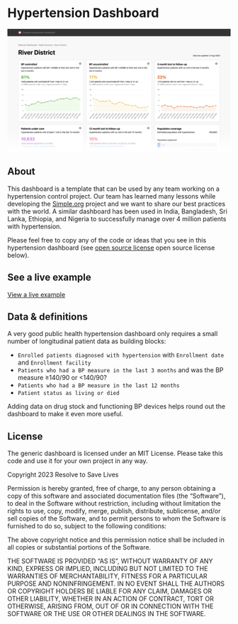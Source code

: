 # Hypertension Dashboard
![hypertension dashboard](dashboard.png)

## About
This dashboard is a template that can be used by any team working on a hypertension control project. Our team has learned many lessons while developing the [Simple.org](https://simple.org/) project and we want to share our best practices with the world. A similar dashboard has been used in India, Bangladesh, Sri Lanka, Ethiopia, and Nigeria to successfully manage over 4 million patients with hypertension.

Please feel free to copy any of the code or ideas that you see in this hypertension dashboard (see [open source license](https://github.com/simpledotorg/hypertension-dashboard#license) open source license below).

## See a live example
[View a live example](https://simpledotorg.github.io/hypertension-dashboard/)

## Data & definitions
A very good public health hypertension dashboard only requires a small number of longitudinal patient data as building blocks:
* `Enrolled patients diagnosed with hypertension` with `Enrollment date` and `Enrollment facility`
* `Patients who had a BP measure in the last 3 months` and was the BP measure ≥140/90 or <140/90?
* `Patients who had a BP measure in the last 12 months`
* `Patient status as living or died`

Adding data on drug stock and functioning BP devices helps round out the dashboard to make it even more useful.

## License
The generic dashboard is licensed under an MIT License. Please take this code and use it for your own project in any way.

Copyright 2023 Resolve to Save Lives

Permission is hereby granted, free of charge, to any person obtaining a copy of this software and associated documentation files (the “Software”), to deal in the Software without restriction, including without limitation the rights to use, copy, modify, merge, publish, distribute, sublicense, and/or sell copies of the Software, and to permit persons to whom the Software is furnished to do so, subject to the following conditions:

The above copyright notice and this permission notice shall be included in all copies or substantial portions of the Software.

THE SOFTWARE IS PROVIDED “AS IS”, WITHOUT WARRANTY OF ANY KIND, EXPRESS OR IMPLIED, INCLUDING BUT NOT LIMITED TO THE WARRANTIES OF MERCHANTABILITY, FITNESS FOR A PARTICULAR PURPOSE AND NONINFRINGEMENT. IN NO EVENT SHALL THE AUTHORS OR COPYRIGHT HOLDERS BE LIABLE FOR ANY CLAIM, DAMAGES OR OTHER LIABILITY, WHETHER IN AN ACTION OF CONTRACT, TORT OR OTHERWISE, ARISING FROM, OUT OF OR IN CONNECTION WITH THE SOFTWARE OR THE USE OR OTHER DEALINGS IN THE SOFTWARE.
